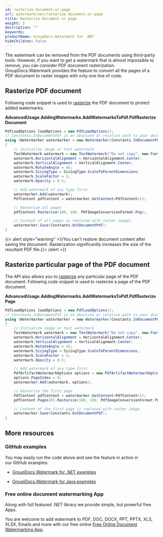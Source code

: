 ```yaml
---
id: rasterize-document-or-page
url: watermark/net/rasterize-document-or-page
title: Rasterize document or page
weight: 3
description: ""
keywords: 
productName: GroupDocs.Watermark for .NET
hideChildren: False
---
```

The watermark can be removed from the PDF documents using third-party tools. However, if you want to get a watermark that is almost impossible to remove, you can consider PDF document rasterization. GroupDocs.Watermark provides the feature to convert all the pages of a PDF document to raster images with only one line of code.

## Rasterize PDF document

Following code snippet is used to [rasterize](https://apireference.groupdocs.com/net/watermark/groupdocs.watermark.contents.pdf/pdfcontent/methods/rasterize) the PDF document to protect added watermarks.  

**AdvancedUsage.AddingWatermarks.AddWatermarksToPdf.PdfRasterizeDocument**

```csharp
PdfLoadOptions loadOptions = new PdfLoadOptions();
// Constants.InDocumentPdf is an absolute or relative path to your document. Ex: @"C:\Docs\document.pdf"
using (Watermarker watermarker = new Watermarker(Constants.InDocumentPdf, loadOptions))
{
    // Initialize image or text watermark
    TextWatermark watermark = new TextWatermark("Do not copy", new Font("Arial", 8));
    watermark.HorizontalAlignment = HorizontalAlignment.Center;
    watermark.VerticalAlignment = VerticalAlignment.Center;
    watermark.RotateAngle = 45;
    watermark.SizingType = SizingType.ScaleToParentDimensions;
    watermark.ScaleFactor = 1;
    watermark.Opacity = 0.5;

    // Add watermark of any type first
    watermarker.Add(watermark);
    PdfContent pdfContent = watermarker.GetContent<PdfContent>();

    // Rasterize all pages
    pdfContent.Rasterize(100, 100, PdfImageConversionFormat.Png);

    // Content of all pages is replaced with raster images
    watermarker.Save(Constants.OutDocumentPdf);
}
```

{{< alert style="warning" >}}You can't restore document content after saving the document. Rasterization significantly increases the size of the resultant PDF file.{{< /alert >}}

## Rasterize particular page of the PDF document

The API also allows you to [rasterize](https://apireference.groupdocs.com/net/watermark/groupdocs.watermark.contents.pdf/pdfpage/methods/rasterize) any particular page of the PDF document. Following code snippet is used to rasterize a page of the PDF document.

**AdvancedUsage.AddingWatermarks.AddWatermarksToPdf.PdfRasterizePage**

```csharp
PdfLoadOptions loadOptions = new PdfLoadOptions();
// Constants.InDocumentPdf is an absolute or relative path to your document. Ex: @"C:\Docs\document.pdf"
using (Watermarker watermarker = new Watermarker(Constants.InDocumentPdf, loadOptions))
{
    // Initialize image or text watermark
    TextWatermark watermark = new TextWatermark("Do not copy", new Font("Arial", 8));
    watermark.HorizontalAlignment = HorizontalAlignment.Center;
    watermark.VerticalAlignment = VerticalAlignment.Center;
    watermark.RotateAngle = 45;
    watermark.SizingType = SizingType.ScaleToParentDimensions;
    watermark.ScaleFactor = 1;
    watermark.Opacity = 0.5;

    // Add watermark of any type first
    PdfArtifactWatermarkOptions options = new PdfArtifactWatermarkOptions();
    options.PageIndex = 0;
    watermarker.Add(watermark, options);

    // Rasterize the first page
    PdfContent pdfContent = watermarker.GetContent<PdfContent>();
    pdfContent.Pages[0].Rasterize(100, 100, PdfImageConversionFormat.Png);

    // Content of the first page is replaced with raster image
    watermarker.Save(Constants.OutDocumentPdf);
}
```

## More resources

### GitHub examples

You may easily run the code above and see the feature in action in our GitHub examples:

*   [GroupDocs.Watermark for .NET examples](https://github.com/groupdocs-watermark/GroupDocs.Watermark-for-.NET)
    
*   [GroupDocs.Watermark for Java examples](https://github.com/groupdocs-watermark/GroupDocs.Watermark-for-Java)
    

### Free online document watermarking App

Along with full featured .NET library we provide simple, but powerful free Apps.

You are welcome to add watermark to PDF, DOC, DOCX, PPT, PPTX, XLS, XLSX, Emails and more with our free online [Free Online Document Watermarking App](https://products.groupdocs.app/watermark).
